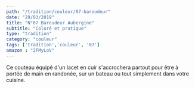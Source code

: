 ```yaml
---
path: "/tradition/couleur/07-baroudeur"
date: "29/03/2019"
title: "N°07 Baroudeur Aubergine"
subtitle: "Coloré et pratique"
type: "tradition"
category: "couleur"
tags: ['tradition','couleur', '07']
amazon : "2FMyLoV"
---
```

Ce couteau équipé d'un lacet en cuir s'accrochera partout pour être à portée de main en randonée, sur un bateau ou tout simplement dans votre cuisine.